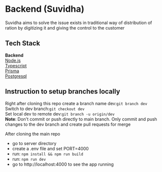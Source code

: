 # Backend (Suvidha) 
Suvidha aims to solve the issue exists in traditional way of distribution of ration by digitizing it and giving the control to the customer


## Tech Stack
**Backend**<br>
[Node.js](https://nodejs.org/en) <br>
[Typescript](https://www.typescriptlang.org/docs/handbook/typescript-from-scratch.html) <br>
[Prisma](https://www.prisma.io/docs/getting-started) <br>
[Postgresql](https://www.postgresql.org/docs/)

## Instruction to setup branches locally
Right after cloning this repo create a branch name dev:```git branch dev```<br>
Switch to dev branch:```git checkout dev```<br>
Set local dev to remote dev:```git branch -u origin/dev```<br>
**Note**: Don't commit or push directly to main branch. Only commit and push changes to the dev branch and create pull requests for merge <br>

After cloning the main repo<br>
- go to server directory<br>
- create a .env file and set PORT=4000
- run: ```npm install && npm run build``` <br>
- run: ```npm run dev``` <br>
- go to http://localhost:4000 to see the app running<br>
